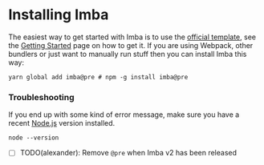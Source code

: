 # Installing Imba

The easiest way to get started with Imba is to use the [official template](https://github.com/imba/imba2-hello-world), see the [Getting Started](../getting-started/get-started.md) page on how to get it. If you are using Webpack, other bundlers or just want to manually run stuff then you can install Imba this way:

```text
yarn global add imba@pre # npm -g install imba@pre
```

### Troubleshooting

If you end up with some kind of error message, make sure you have a recent [Node.js](https://nodejs.org) version installed.

```text
node --version
```



* [ ] TODO\(alexander\): Remove `@pre` when Imba v2 has been released

